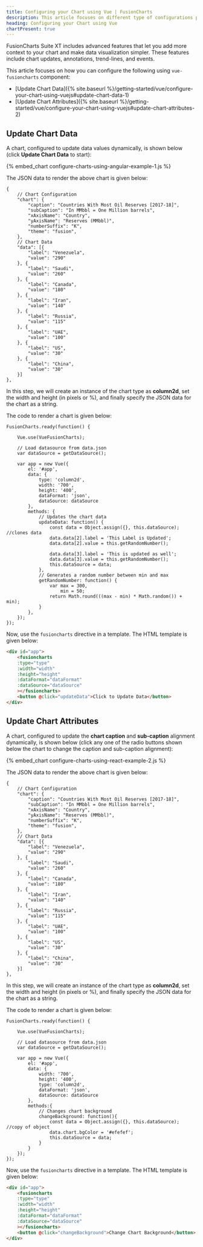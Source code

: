 ```yaml
---
title: Configuring your Chart using Vue | FusionCharts
description: This article focuses on different type of configurations possible using Vue.
heading: Configuring your Chart using Vue
chartPresent: true
---
```


FusionCharts Suite XT includes advanced features that let you add more context to your chart and make data visualization simpler. These features include chart updates, annotations, trend-lines, and events.

This article focuses on how you can configure the following using `vue-fusioncharts` component:

* [Update Chart Data]({% site.baseurl %}/getting-started/vue/configure-your-chart-using-vuejs#update-chart-data-1)
* [Update Chart Attributes]({% site.baseurl %}/getting-started/vue/configure-your-chart-using-vuejs#update-chart-attributes-2)

## Update Chart Data

A chart, configured to update data values dynamically, is shown below (click **Update Chart Data** to start):

{% embed_chart configure-charts-using-angular-example-1.js %}

The JSON data to render the above chart is given below:

```
{
    // Chart Configuration
    "chart": {
        "caption": "Countries With Most Oil Reserves [2017-18]",
        "subCaption": "In MMbbl = One Million barrels",
        "xAxisName": "Country",
        "yAxisName": "Reserves (MMbbl)",
        "numberSuffix": "K",
        "theme": "fusion",
    },
    // Chart Data
    "data": [{
        "label": "Venezuela",
        "value": "290"
    }, {
        "label": "Saudi",
        "value": "260"
    }, {
        "label": "Canada",
        "value": "180"
    }, {
        "label": "Iran",
        "value": "140"
    }, {
        "label": "Russia",
        "value": "115"
    }, {
        "label": "UAE",
        "value": "100"
    }, {
        "label": "US",
        "value": "30"
    }, {
        "label": "China",
        "value": "30"
    }]
},
```

In this step, we will create an instance of the chart type as **column2d**, set the width and height (in pixels or %), and finally specify the JSON data for the chart as a string.

The code to render a chart is given below:

```
FusionCharts.ready(function() {

    Vue.use(VueFusionCharts);

    // Load datasource from data.json
    var dataSource = getDataSource();

    var app = new Vue({
        el: '#app',
        data: {
            type: 'column2d',
            width: '700',
            height: '400',
            dataFormat: 'json',
            dataSource: dataSource
        },
        methods: {
            // Updates the chart data
            updateData: function() {
                const data = Object.assign({}, this.dataSource); //clones data
                data.data[2].label = 'This Label is Updated';
                data.data[2].value = this.getRandomNumber();

                data.data[3].label = 'This is updated as well';
                data.data[3].value = this.getRandomNumber();
                this.dataSource = data;
            },
            // Generates a random number between min and max
            getRandomNumber: function() {
                var max = 300,
                    min = 50;
                return Math.round(((max - min) * Math.random()) + min);
            }
        },
    });
});
```

Now, use the `fusioncharts` directive in a template. The HTML template is given below:

```html
<div id="app">
    <fusioncharts
    :type="type"
    :width="width"
    :height="height"
    :dataFormat="dataFormat"
    :dataSource="dataSource"
    ></fusioncharts>
    <button @click="updateData">Click to Update Data</button>
</div>
```

## Update Chart Attributes

A chart, configured to update the **chart caption** and **sub-caption** alignment dynamically, is shown below (click any one of the radio buttons shown below the chart to change the caption and sub-caption alignment):

{% embed_chart configure-charts-using-react-example-2.js %}

The JSON data to render the above chart is given below:

```
{
    // Chart Configuration
    "chart": {
        "caption": "Countries With Most Oil Reserves [2017-18]",
        "subCaption": "In MMbbl = One Million barrels",
        "xAxisName": "Country",
        "yAxisName": "Reserves (MMbbl)",
        "numberSuffix": "K",
        "theme": "fusion",
    },
    // Chart Data
    "data": [{
        "label": "Venezuela",
        "value": "290"
    }, {
        "label": "Saudi",
        "value": "260"
    }, {
        "label": "Canada",
        "value": "180"
    }, {
        "label": "Iran",
        "value": "140"
    }, {
        "label": "Russia",
        "value": "115"
    }, {
        "label": "UAE",
        "value": "100"
    }, {
        "label": "US",
        "value": "30"
    }, {
        "label": "China",
        "value": "30"
    }]
},
```

In this step, we will create an instance of the chart type as **column2d**, set the width and height (in pixels or %), and finally specify the JSON data for the chart as a string.

The code to render a chart is given below:

```
FusionCharts.ready(function() {

    Vue.use(VueFusionCharts);
    
    // Load datasource from data.json
    var dataSource = getDataSource(); 

    var app = new Vue({
        el: '#app',
        data: {
            width: '700',
            height: '400',
            type: 'column2d',
            dataFormat: 'json',
            dataSource: dataSource
        },
        methods:{
            // Changes chart background
            changeBackground: function(){
                const data = Object.assign({}, this.dataSource); //copy of object
                data.chart.bgColor = '#efefef';
                this.dataSource = data;
            }
        }
    });
});
```

Now, use the `fusioncharts` directive in a template. The HTML template is given below:

```html
<div id="app">
    <fusioncharts
    :type="type"
    :width="width"
    :height="height"
    :dataFormat="dataFormat"
    :dataSource="dataSource"
    ></fusioncharts>
    <button @click="changeBackground">Change Chart Background</button>
</div>
```